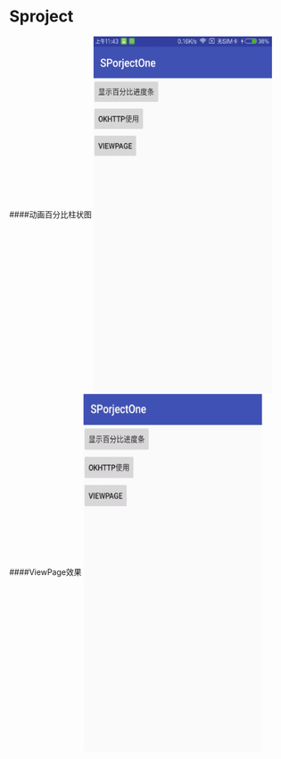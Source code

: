 # Sproject
####动画百分比柱状图
<img src="https://github.com/yyyAndroid/Sproject/blob/master/gif/GIF.gif" width = "320" height = "640" align=center />
####ViewPage效果
<img src="https://github.com/yyyAndroid/Sproject/blob/master/gif/GIF2.gif" width = "320" height = "640" align=center />